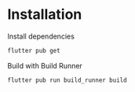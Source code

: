 # Installation

Install dependencies
```sh
flutter pub get
```

Build with Build Runner

```sh
flutter pub run build_runner build
```